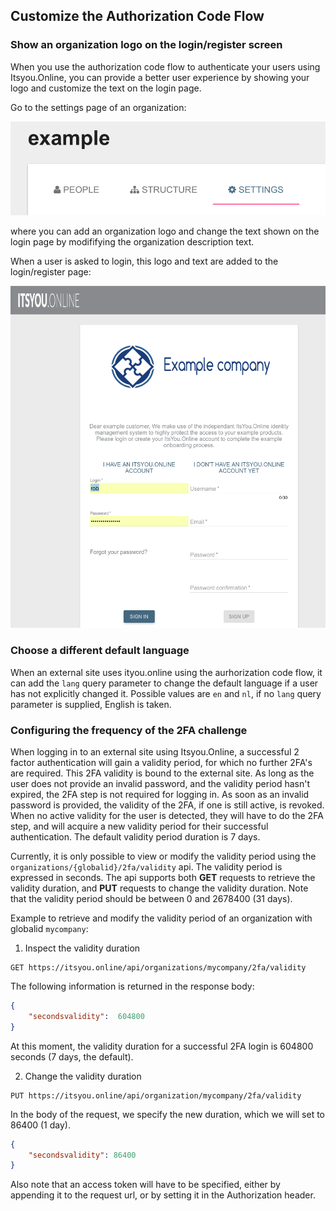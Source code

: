 ## Customize the Authorization Code Flow

### Show an organization logo on the login/register screen

When you use the authorization code flow to authenticate your users using Itsyou.Online, you can provide a better user experience by showing your logo and customize the text on the login page.

Go to the settings page of an organization:

![Organization Settings](OrganizationSettingsTab.png)

where you can add an organization logo and change the text shown on the login page by modififying the organization description text.

When a user is asked to login, this logo and text are added to the login/register page:

![Branded login page](BrandedLoginPage.png)


### Choose a different default language

When an external site uses ityou.online using the aurhorization code flow, it can add the `lang` query parameter to change the default language if a user has not explicitly changed it. Possible values are `en` and `nl`, if no `lang` query parameter is supplied, English is taken.

### Configuring the frequency of the 2FA challenge


When logging in to an external site using Itsyou.Online, a successful 2 factor authentication will gain a validity period, for which no further 2FA's are required. This 2FA validity is bound to the external site. As long as the user does not provide an invalid password, and the validity period hasn't expired, the 2FA step is not required for logging in. As soon as an invalid password is provided, the validity of the 2FA, if one is still active, is revoked. When no active validity for the user is detected, they will have to do the 2FA step, and will acquire a new validity period for their successful authentication. The default validity period duration is 7 days.

Currently, it is only possible to view or modify the validity period using the `organizations/{globalid}/2fa/validity` api. The validity period is expressed in seconds. The api supports both **GET** requests to retrieve the validity duration, and **PUT** requests to change the validity duration. Note that the validity period should be between 0 and 2678400 (31 days).

Example to retrieve and modify the validity period of an organization with globalid `mycompany`:

1. Inspect the validity duration
```
GET https://itsyou.online/api/organizations/mycompany/2fa/validity
```
The following information is returned in the response body:
```json
{
    "secondsvalidity":  604800
}
```
At this moment, the validity duration for a successful 2FA login is 604800 seconds (7 days, the default).

2. Change the validity duration
```
PUT https://itsyou.online/api/organization/mycompany/2fa/validity
```
In the body of the request, we specify the new duration, which we will set to 86400 (1 day).
```json
{
    "secondsvalidity": 86400
}
```
Also note that an access token will have to be specified, either by appending it to the request url, or by setting it in the Authorization header.
